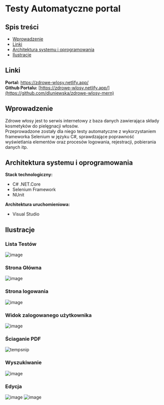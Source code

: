 # Testy Automatyczne portal

## Spis treści 
* [Wprowadzenie](#wprowadzenie)
* [Linki](#linki)
* [Architektura systemu i oprogramowania](#architektura-systemu-i-oprogramowania)
* [Ilustracje](#ilustracje)


## Linki 

<b>Portal:</b> https://zdrowe-wlosy.netlify.app/
<br/>
<b>Github Portalu:</b> [https://zdrowe-wlosy.netlify.app/](https://github.com/dluniewska/zdrowe-wlosy-mern)

## Wprowadzenie 
 
Zdrowe włosy jest to serwis internetowy z baza danych zawierająca składy kosmetyków do pielęgnacji włosów.<br/> 
Przeprowadzone zostały dla niego testy automatyczne z wykorzystaniem frameworka Selenium w języku C#, sprawdzające poprawność wyświetlania elementów oraz procesów logowania, rejestracji, pobierania danych itp.

## Architektura systemu i oprogramowania 

**Stack technologiczny:**

* C# .NET.Core
* Selenium Framework
* NUnit

**Architektura uruchomieniowa:**
* Visual Studio

## Ilustracje

### Lista Testów
![image](https://user-images.githubusercontent.com/72083113/173242048-257aa4c1-ee22-4e3e-94b8-1a3452b77617.png)


### Strona Główna
![image](https://user-images.githubusercontent.com/35393983/152700417-07da38cf-3658-488a-a8a1-3fce29efcbd9.png)
### Strona logowania
![image](https://user-images.githubusercontent.com/72083113/152701000-e0ec24f3-ef1b-4e4a-a6c7-98175e84b5bc.png)
### Widok zalogowanego użytkownika
![image](https://user-images.githubusercontent.com/35393983/152700457-db4db966-1f4b-4dcf-b0df-f382cebbd8e0.png)
### Ściaganie PDF
![tempsnip](https://user-images.githubusercontent.com/35393983/152700661-d9e5fd6a-d858-4d16-862e-59eaaea79598.png)
### Wyszukiwanie
![image](https://user-images.githubusercontent.com/35393983/152699236-50de1dd9-b4f1-4f46-b3cf-463a762c1177.png)
### Edycja
![image](https://user-images.githubusercontent.com/35393983/152700359-b5266308-00cc-41e0-adf4-a840dcb94cf8.png)
![image](https://user-images.githubusercontent.com/35393983/152700349-3fe8d960-9dc4-4c78-a796-140d0c8763f5.png)
